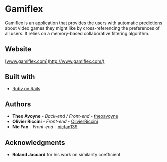 # Gamiflex

Gamiflex is an application that provides the users with automatic predictions about video games they might like by cross-referencing the preferences of all users. It relies on a memory-based collaborative filtering algorithm.

## Website

[www.gamiflex.com](http://www.gamiflex.com/)

## Built with

* [Ruby on Rails](http://rubyonrails.org/)

## Authors

* **Theo Avoyne** - *Back-end / Front-end* - [theoavoyne](https://github.com/theoavoyne)
* **Olivier Riccini** - *Front-end* - [OlivierRiccini](https://github.com/OlivierRiccini)
* **Nic Fan** - *Front-end* - [nicfan139](https://github.com/nicfan139)

## Acknowledgments

* **Roland Jaccard** for his work on similarity coefficient.

